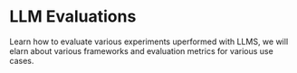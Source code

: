 # LLM Evaluations

Learn how to evaluate various experiments uperformed with LLMS, we will elarn about various frameworks and evaluation metrics for various use cases.